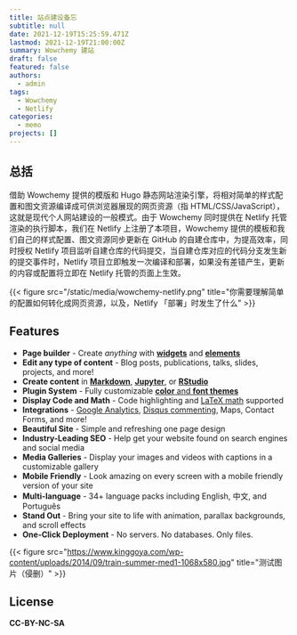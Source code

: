 ```yaml
---
title: 站点建设备忘
subtitle: null
date: 2021-12-19T15:25:59.471Z
lastmod: 2021-12-19T21:00:00Z
summary: Wowchemy 建站
draft: false
featured: false
authors:
  - admin
tags:
  - Wowchemy
  - Netlify
categories:
  - memo
projects: []
---
```


## 总括

借助 Wowchemy 提供的模版和 Hugo 静态网站渲染引擎，将相对简单的样式配置和图文资源编译成可供浏览器展现的网页资源（指 HTML/CSS/JavaScript），这就是现代个人网站建设的一般模式。由于 Wowchemy 同时提供在 Netlify 托管渲染的执行脚本，我们在 Netlify 上注册了本项目，Wowchemy 提供的模板和我们自己的样式配置、图文资源同步更新在 GitHub 的自建仓库中，为提高效率，同时授权 Netlify 项目监听自建仓库的代码提交，当自建仓库对应的代码分支发生新的提交事件时，Netlify 项目立即触发一次编译和部署，如果没有差错产生，更新的内容或配置将立即在 Netlify 托管的页面上生效。

{{< figure src="/static/media/wowchemy-netlify.png" title="你需要理解简单的配置如何转化成网页资源，以及，Netlify 「部署」时发生了什么" >}}

## Features

- **Page builder** - Create *anything* with [**widgets**](https://wowchemy.com/docs/page-builder/) and [**elements**](https://wowchemy.com/docs/content/writing-markdown-latex/)
- **Edit any type of content** - Blog posts, publications, talks, slides, projects, and more!
- **Create content** in [**Markdown**](https://wowchemy.com/docs/content/writing-markdown-latex/), [**Jupyter**](https://wowchemy.com/docs/import/jupyter/), or [**RStudio**](https://wowchemy.com/docs/install-locally/)
- **Plugin System** - Fully customizable [**color** and **font themes**](https://wowchemy.com/docs/customization/)
- **Display Code and Math** - Code highlighting and [LaTeX math](https://en.wikibooks.org/wiki/LaTeX/Mathematics) supported
- **Integrations** - [Google Analytics](https://analytics.google.com), [Disqus commenting](https://disqus.com), Maps, Contact Forms, and more!
- **Beautiful Site** - Simple and refreshing one page design
- **Industry-Leading SEO** - Help get your website found on search engines and social media
- **Media Galleries** - Display your images and videos with captions in a customizable gallery
- **Mobile Friendly** - Look amazing on every screen with a mobile friendly version of your site
- **Multi-language** - 34+ language packs including English, 中文, and Português
- **Stand Out** - Bring your site to life with animation, parallax backgrounds, and scroll effects
- **One-Click Deployment** - No servers. No databases. Only files.

{{< figure src="https://www.kinggoya.com/wp-content/uploads/2014/09/train-summer-med1-1068x580.jpg" title="测试图片（侵删）" >}}
## License

**CC-BY-NC-SA**